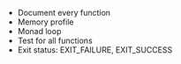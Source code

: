 - Document every function
- Memory profile
- Monad loop
- Test for all functions
- Exit status: EXIT_FAILURE, EXIT_SUCCESS
